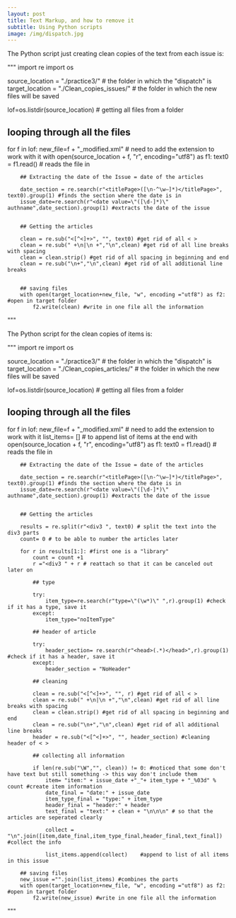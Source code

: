 ```yaml
---
layout: post
title: Text Markup, and how to remove it
subtitle: Using Python scripts
image: /img/dispatch.jpg
---
```


The Python script just creating clean copies of the text from each issue is:

"""
import re
import os

source_location = "./practice3/"   # the folder in which the "dispatch" is
target_location = "./Clean_copies_issues/" # the folder in which the new files will be saved 

lof=os.listdir(source_location) # getting all files from a folder

## looping through all the files

for f in lof:
    new_file=f + "_modified.xml" # need to add the extension to work with it
    with open(source_location + f, "r", encoding="utf8") as f1:
        text0 = f1.read() # reads the file in
        
        ## Extracting the date of the Issue = date of the articles

        date_section = re.search(r"<titlePage>([\n-^\w—]*)</titlePage>", text0).group(1) #finds the section where the date is in
        issue_date=re.search(r"<date value=\"([\d-]*)\" authname",date_section).group(1) #extracts the date of the issue


        ## Getting the articles

        clean = re.sub("<[^<]+>", "", text0) #get rid of all < >
        clean = re.sub(" +\n|\n +","\n",clean) #get rid of all line breaks with spacing
        clean = clean.strip() #get rid of all spacing in beginning and end
        clean = re.sub("\n+","\n",clean) #get rid of all additional line breaks 
    

        ## saving files
        with open(target_location+new_file, "w", encoding ="utf8") as f2: #open in target folder
            f2.write(clean) #write in one file all the information
"""

The Python script for the clean copies of items is:

"""
import re
import os

source_location = "./practice3/"   # the folder in which the "dispatch" is
target_location = "./Clean_copies_articles/" # the folder in which the new files will be saved 

lof=os.listdir(source_location) # getting all files from a folder

## looping through all the files

for f in lof:
    new_file=f + "_modified.xml" # need to add the extension to work with it
    list_items= [] # to append list of items at the end
    with open(source_location + f, "r", encoding="utf8") as f1:
        text0 = f1.read() # reads the file in
        
        ## Extracting the date of the Issue = date of the articles

        date_section = re.search(r"<titlePage>([\n-^\w—]*)</titlePage>", text0).group(1) #finds the section where the date is in
        issue_date=re.search(r"<date value=\"([\d-]*)\" authname",date_section).group(1) #extracts the date of the issue


        ## Getting the articles

        results = re.split(r"<div3 ", text0) # split the text into the div3 parts
        count= 0 # to be able to number the articles later

        for r in results[1:]: #first one is a "library"
            count = count +1
            r ="<div3 " + r # reattach so that it can be canceled out later on
    
            ## type
    
            try:
                item_type=re.search(r"type=\"(\w*)\" ",r).group(1) #check if it has a type, save it
            except:
                item_type="noItemType"
        
            ## header of article
    
            try: 
                header_section= re.search(r"<head>(.*)</head>",r).group(1) #check if it has a header, save it
            except: 
                header_section = "NoHeader"
        
            ## cleaning 
    
            clean = re.sub("<[^<]+>", "", r) #get rid of all < >
            clean = re.sub(" +\n|\n +","\n",clean) #get rid of all line breaks with spacing
            clean = clean.strip() #get rid of all spacing in beginning and end
            clean = re.sub("\n+","\n",clean) #get rid of all additional line breaks
            header = re.sub("<[^<]+>", "", header_section) #cleaning header of < > 
    
            ## collecting all information
    
            if len(re.sub("\W","", clean)) != 0: #noticed that some don't have text but still something -> this way don't include them
                item= "item:" + issue_date +"_"+ item_type + "_%03d" % count #create item information
                date_final = "date:" + issue_date 
                item_type_final = "type:" + item_type
                header_final = "header:" + header
                text_final = "text:" + clean + "\n\n\n" # so that the articles are seperated clearly
    
                collect = "\n".join([item,date_final,item_type_final,header_final,text_final]) #collect the info

                list_items.append(collect)    #append to list of all items in this issue

        ## saving files
        new_issue ="".join(list_items) #combines the parts
        with open(target_location+new_file, "w", encoding ="utf8") as f2: #open in target folder
            f2.write(new_issue) #write in one file all the information
"""